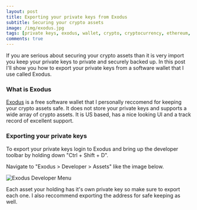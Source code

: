 ```yaml
---
layout: post
title: Exporting your private keys from Exodus
subtitle: Securing your crypto assets
image: /img/exodus.jpg
tags: [private keys, exodus, wallet, crypto, cryptocurrency, ethereum, bitcoin, litecoin]
comments: true
---
```


If you are serious about securing your crypto assets than it is very import you keep your private keys to private and securely backed up.
In this post I'll show you how to export your private keys from a software wallet that I use called Exodus.


### What is Exodus

<a href="https://www.exodus.io/">Exodus</a> is a free software wallet that I personally reccomend for keeping your crypto assets safe.
It does not store your private keys and supports a wide array of crypto assets.
It is US based, has a nice looking UI and a track record of excellent support.

### Exporting your private keys

To export your private keys login to Exodus and bring up the developer toolbar by holding down "Ctrl + Shift + D".

Navigate to "Exodus > Developer > Assets" like the image below.

<img src="../img/exodusMenu.PNG" alt="Exodus Developer Menu">

Each asset your holding has it's own private key so make sure to export each one. 
I also reccommend exporting the address for safe keeping as well.



